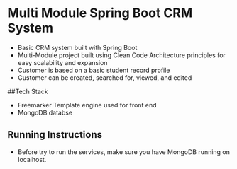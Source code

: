 # Multi Module Spring Boot CRM System

- Basic CRM system built with Spring Boot
- Multi-Module project built using Clean Code Architecture principles for easy scalability and expansion
- Customer is based on a basic student record profile
- Customer can be created, searched for, viewed, and edited

##Tech Stack
- Freemarker Template engine used for front end
- MongoDB databse

## Running Instructions
- Before try to run the services, make sure you have MongoDB running on localhost.
